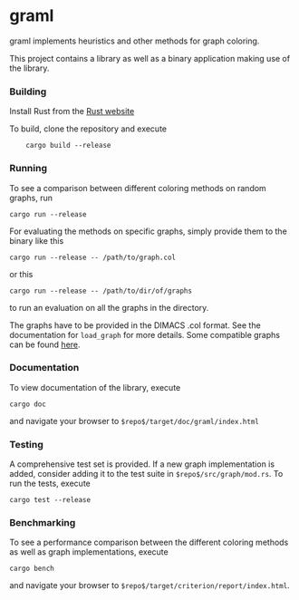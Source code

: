 # graml

graml implements heuristics and other methods for graph coloring.

This project contains a library as well as a binary application making use of the library.

### Building
Install Rust from the [Rust website](https://www.rust-lang.org/)

To build, clone the repository and execute

```
    cargo build --release
```


### Running
To see a comparison between different coloring methods on random graphs, run
```
cargo run --release
```

For evaluating the methods on specific graphs, simply provide them to the binary
like this
```
cargo run --release -- /path/to/graph.col
```

or this
```
cargo run --release -- /path/to/dir/of/graphs
```

to run an evaluation on all the graphs in the directory.

The graphs have to be provided in the DIMACS .col format. See the documentation
for ```load_graph``` for more details. Some compatible graphs can be found
[here](http://www.info.univ-angers.fr/~porumbel/graphs/).


### Documentation
To view documentation of the library, execute
```
cargo doc
```
and navigate your browser to ```$repo$/target/doc/graml/index.html```

### Testing 
A comprehensive test set is provided. If a new graph implementation is added, consider
adding it to the test suite in ```$repo$/src/graph/mod.rs```. To run the tests, execute
```
cargo test --release
```

### Benchmarking 
To see a performance comparison between the different coloring methods as well as graph
implementations, execute
```
cargo bench
```
and navigate your browser to ```$repo$/target/criterion/report/index.html```.

